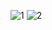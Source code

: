 ![1](https://user-images.githubusercontent.com/33693076/147236475-83c6b108-1376-4daf-a05b-73a899dd4c38.png)
![2](https://user-images.githubusercontent.com/33693076/147236480-3cd95ebf-21f7-4172-964e-1d967a63bd29.png)
